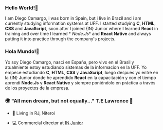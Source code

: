### Hello World!👋
I am Diego Camargo, i was born in Spain, but i live in Brazil and i am currently studying information systems at UFF.
I started studying **C**, **HTML**, **CSS** and **JavaScript**, soon after I joined {IN} Junior where I learned **React** in training and over time I learned * *Node.Js** and **React Native** and always putting it into practice through the company's projects.

### Hola Mundo!👋
Yo soy Diego Camargo, nasci en España, pero vivo en el Brasil y atualmiente estoy estudiando sistemas de la informacion en la UFF.
Yo empece estudiando **C**, **HTML**, **CSS** y **JavaScript**, luego despues yo entre en la {IN} Junior donde he aprendido **React** en la capacitación y con el tiempo aprendi **Node.Js** y **React Native** y siempre poniéndolo en práctica a través de los proyectos de la empresa.

### 🌍  "All men dream, but not equally..." T.E Lawrence 🧠

-   📍  Living in RJ, Niteroi
    
-   💻  Commercial director at  [IN Junior](https://injunior.com.br/)
